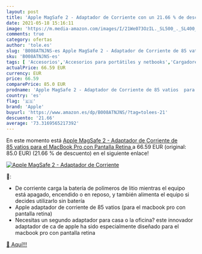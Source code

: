```yaml
---
layout: post
title: 'Apple MagSafe 2 - Adaptador de Corriente con un 21.66 % de descuento'
date: 2021-05-18 15:16:11
image: 'https://m.media-amazon.com/images/I/21We073OzIL._SL500_._SL400_.jpg'
comments: true
category: ofertas
author: 'tole.es'
slug: 'B008ATNJNS-es Apple MagSafe 2 - Adaptador de Corriente de 85 vatios para...'
sku: 'B008ATNJNS-es'
tags: [ 'Accesorios','Accesorios para portátiles y netbooks','Cargadores y adaptadores para portátiles y netbooks','Cargadores y bases de carga para portátiles y netbooks','Informática','apple', ]
actualPrice: 66.59 EUR
currency: EUR
price: 66.59
comparePrice: 85.0 EUR
prodname: 'Apple MagSafe 2 - Adaptador de Corriente de 85 vatios  para el MacBook Pro con Pantalla Retina '
country: 'es'
flag: '🇪🇸'
brand: 'Apple'
buyurl: 'https://www.amazon.es/dp/B008ATNJNS/?tag=tolees-21'
descuento: '21.66'
average: '73.3169565217392'
---
```


En este momento está [Apple MagSafe 2 - Adaptador de Corriente de 85 vatios  para el MacBook Pro con Pantalla Retina ](https://www.amazon.es/dp/B008ATNJNS/?tag=tolees-21) a 66.59 EUR (original: 85.0 EUR) (21.66 %  de descuento) en el siguiente enlace!

[![Apple MagSafe 2 - Adaptador de Corriente](https://m.media-amazon.com/images/I/21We073OzIL._SL500_._SL400_.jpg)](https://www.amazon.es/dp/B008ATNJNS/?tag=tolees-21)

🔎:

- De corriente carga la batería de polímeros de litio mientras el equipo está apagado, encendido o en reposo, y también alimenta el equipo si decides utilizarlo sin batería
- Apple adaptador de corriente de 85 vatios (para el macbook pro con pantalla retina)
- Necesitas un segundo adaptador para casa o la oficina? este innovador adaptador de ca de apple ha sido especialmente diseñado para el macbook pro con pantalla retina

[🛒 Aquí!!!](https://www.amazon.es/dp/B008ATNJNS/?tag=tolees-21)
